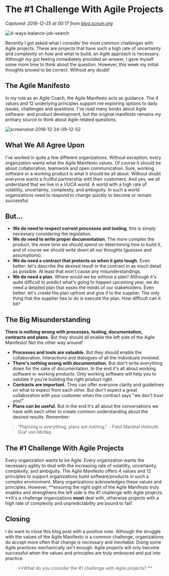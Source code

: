 # The #1 Challenge With Agile Projects

_Captured: 2016-12-25 at 00:17 from [blog.scrum.org](https://blog.scrum.org/1-challenge-agile-projects/)_

![4-ways-balance-job-search](https://s3.amazonaws.com/scrumorg-blog/wp-content/uploads/2016/12/24142924/4-ways-balance-job-search-750x410.jpg)

Recently I got asked what I consider the most common challenges with Agile projects. These are projects that have such a high rate of uncertainty and complexity on how and what to build, an Agile approach is necessary. Although my gut feeling immediately provided an answer, I gave myself some more time to think about the question. However, this week my initial thoughts proved to be correct. Without any doubt!

## The Agile Manifesto

In my role as an Agile Coach, the Agile Manifesto acts as guidance. The 4 values and 12 underlying principles support me exploring options to daily issues, challenges and questions. I've read many books about Agile software- and product development, but the original manifesto remains my primary source to think about Agile related questions.

![screenshot-2016-12-24-09-12-52](https://s3.amazonaws.com/scrumorg-blog/wp-content/uploads/2016/12/24142835/Screenshot-2016-12-24-09.12.52-300x228.png)

## What We All Agree Upon

I've worked in quite a few different organizations. Without exception, every organization wants what the Agile Manifesto values. Of course it should be about collaboration, teamwork and open communication. Sure, working software or a working product is what it should be all about. Without doubt everyone wants a fruitful partnership with their customers. And yes, we all understand that we live in a _VUCA world_. A world with a high rate of volatility, uncertainty, complexity, and ambiguity. In such a world organizations need to respond to change quickly to become or remain successful.

## But…

  * **We do need to respect current processes and tooling**, this is simply necessary considering the legislation.
  * **We do need to write proper documentation.** The more complex the product, the more time we should spend on determining how to build it, and of course we should write down all our thoughts (guesses and assumptions).
  * **We do need a contract that protects us when it gets tough.** Even better: let's describe the desired result in the contract in as much detail as possible. At least that won't cause any misunderstandings.
  * **We do need a plan.** Where would we be without a plan? Although it's quite difficult to predict what's going to happen upcoming year, we do need a detailed plan that eases the minds of our stakeholders. Even better: let's create the plan upfront and give it to the supplier. The only thing that the supplier has to do is execute the plan. How difficult can it be?

## The Big Misunderstanding

**There is nothing wrong with processes, tooling, documentation, contracts and plans.** But they should all enable the left side of the Agile Manifesto! Not the other way around!

  * **Processes and tools are valuable.** But they should enable the collaboration, interactions and dialogues of all the individuals involved.
  * **There's nothing wrong with documentation.** But don't write everything down for the sake of documentation. In the end it's all about working software or working products. Only working software will help you to validate if you're building the right product right.
  * **Contracts are important.** They can offer everyone clarity and guidelines on what to expect from each other. But don't expect a great collaboration with your customer when the contract says "we don't trust you!"
  * **Plans can be useful.** But in the end it's all about the conversations we have with each other to create common understanding about the desired results. Remember:

> "Planning is everything, plans are nothing." - Field Marshal Helmuth Graf von Moltke.

## The #1 Challenge With Agile Projects

Every organization wants to be Agile. Every organization wants the necessary agility to deal with the increasing rate of volatility, uncertainty, complexity, and ambiguity. The Agile Manifesto offers 4 values and 12 principles to support organizations build software/products in such a complex environment. Many organizations acknowledges these values and principles. However, **ensuring the right sight of the Agile Manifesto truly enables and strengthens the left side is the #1 challenge with Agile projects. **It's a challenge organizations **must** deal with, otherwise projects with a high rate of complexity and unpredictability are bound to fail!

## Closing

I do want to close this blog post with a positive note. Although the struggle with the values of the Agile Manifesto is a common challenge, organizations do accept more often that change is necessary and inevitable. Doing some Agile practices mechanically isn't enough. Agile projects will only become successful when the values and principles are truly embraced and put into practice.

> **What do you consider the #1 challenge with Agile projects? **
